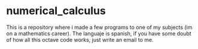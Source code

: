 # numerical_calculus
 This is a repository where i made a few programs to one of my subjects (im on a mathematics career). The languaje is spanish, if you have some doubt of how all this octave code works, just write an email to me.
